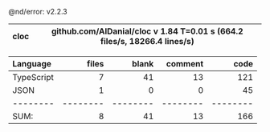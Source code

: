 @nd/error: v2.2.3

cloc|github.com/AlDanial/cloc v 1.84  T=0.01 s (664.2 files/s, 18266.4 lines/s)
--- | ---

Language|files|blank|comment|code
:-------|-------:|-------:|-------:|-------:
TypeScript|7|41|13|121
JSON|1|0|0|45
--------|--------|--------|--------|--------
SUM:|8|41|13|166
